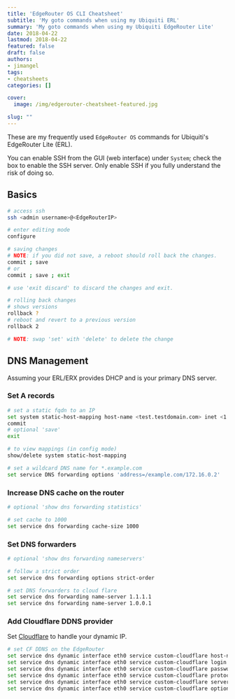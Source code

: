 ```yaml
---
title: 'EdgeRouter OS CLI Cheatsheet'
subtitle: 'My goto commands when using my Ubiquiti ERL'
summary: 'My goto commands when using my Ubiquiti EdgeRouter Lite'
date: 2018-04-22
lastmod: 2018-04-22
featured: false
draft: false
authors:
- jimangel
tags:
- cheatsheets
categories: []

cover:
  image: /img/edgerouter-cheatsheet-featured.jpg

slug: ""
---
```


These are my frequently used `EdgeRouter OS` commands for Ubiquiti's EdgeRouter Lite (ERL).

You can enable SSH from the GUI (web interface) under `System`; check the box to enable the SSH server. Only enable SSH if you fully understand the risk of doing so.

## Basics

```bash
# access ssh
ssh <admin username>@<EdgeRouterIP>

# enter editing mode
configure

# saving changes
# NOTE: if you did not save, a reboot should roll back the changes.
commit ; save
# or
commit ; save ; exit

# use 'exit discard' to discard the changes and exit.

# rolling back changes
# shows versions
rollback ?
# reboot and revert to a previous version
rollback 2

# NOTE: swap 'set' with 'delete' to delete the change
```

## DNS Management

Assuming your ERL/ERX provides DHCP and is your primary DNS server.

### Set A records

```bash
# set a static fqdn to an IP
set system static-host-mapping host-name <test.testdomain.com> inet <1.1.1.1>
commit
# optional 'save'
exit

# to view mappings (in config mode)
show/delete system static-host-mapping

# set a wildcard DNS name for *.example.com
set service DNS forwarding options 'address=/example.com/172.16.0.2'
```
### Increase DNS cache on the router

```bash
# optional 'show dns forwarding statistics'

# set cache to 1000
set service dns forwarding cache-size 1000
```

### Set DNS forwarders

```bash
# optional 'show dns forwarding nameservers'

# follow a strict order
set service dns forwarding options strict-order

# set DNS forwarders to cloud flare
set service dns forwarding name-server 1.1.1.1
set service dns forwarding name-server 1.0.0.1
```

### Add Cloudflare DDNS provider

Set [Cloudflare](https://www.cloudflare.com/) to handle your dynamic IP.

```bash
# set CF DDNS on the EdgeRouter
set service dns dynamic interface eth0 service custom-cloudflare host-name www.yoursite.com
set service dns dynamic interface eth0 service custom-cloudflare login your_cloudflare_email
set service dns dynamic interface eth0 service custom-cloudflare password your_cloudflare_global_API_key
set service dns dynamic interface eth0 service custom-cloudflare protocol cloudflare
set service dns dynamic interface eth0 service custom-cloudflare server www.cloudflare.com
set service dns dynamic interface eth0 service custom-cloudflare options "zone=yoursite.com"
```

